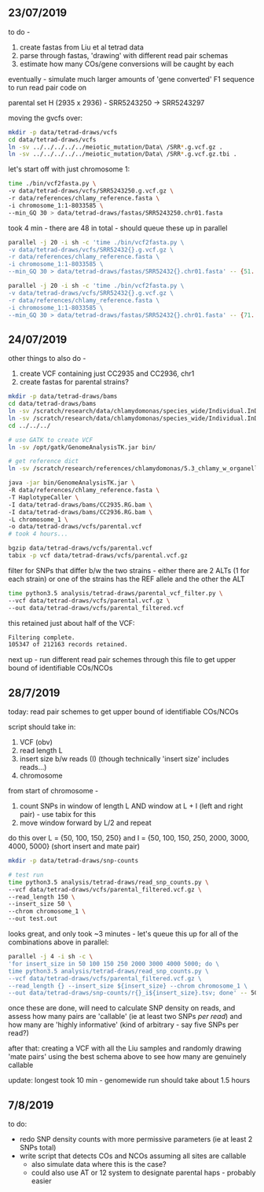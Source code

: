 
## 23/07/2019

to do -
1. create fastas from Liu et al tetrad data
2. parse through fastas, 'drawing' with different read pair schemas
3. estimate how many COs/gene conversions will be caught by each

eventually - simulate much larger amounts of 'gene converted' F1 sequence to run read pair code on

parental set H (2935 x 2936) - SRR5243250 -> SRR5243297

moving the gvcfs over:

```bash
mkdir -p data/tetrad-draws/vcfs
cd data/tetrad-draws/vcfs
ln -sv ../../../../../meiotic_mutation/Data\ /SRR*.g.vcf.gz .
ln -sv ../../../../../meiotic_mutation/Data\ /SRR*.g.vcf.gz.tbi .
```

let's start off with just chromosome 1:

```bash
time ./bin/vcf2fasta.py \
-v data/tetrad-draws/vcfs/SRR5243250.g.vcf.gz \
-r data/references/chlamy_reference.fasta \
-i chromosome_1:1-8033585 \
--min_GQ 30 > data/tetrad-draws/fastas/SRR5243250.chr01.fasta
```

took 4 min - there are 48 in total - should queue these up in parallel

```bash
parallel -j 20 -i sh -c 'time ./bin/vcf2fasta.py \
-v data/tetrad-draws/vcfs/SRR52432{}.g.vcf.gz \
-r data/references/chlamy_reference.fasta \
-i chromosome_1:1-8033585 \
--min_GQ 30 > data/tetrad-draws/fastas/SRR52432{}.chr01.fasta' -- {51..70}

parallel -j 20 -i sh -c 'time ./bin/vcf2fasta.py \
-v data/tetrad-draws/vcfs/SRR52432{}.g.vcf.gz \
-r data/references/chlamy_reference.fasta \
-i chromosome_1:1-8033585 \
--min_GQ 30 > data/tetrad-draws/fastas/SRR52432{}.chr01.fasta' -- {71..97}
```

## 24/07/2019

other things to also do -
1. create VCF containing just CC2935 and CC2936, chr1
2. create fastas for parental strains?

```bash
mkdir -p data/tetrad-draws/bams
cd data/tetrad-draws/bams
ln -sv /scratch/research/data/chlamydomonas/species_wide/Individual.InDelRealigned.BAMs/CC2935* .
ln -sv /scratch/research/data/chlamydomonas/species_wide/Individual.InDelRealigned.BAMs/CC2936* .
cd ../../../

# use GATK to create VCF
ln -sv /opt/gatk/GenomeAnalysisTK.jar bin/

# get reference dict
ln -sv /scratch/research/references/chlamydomonas/5.3_chlamy_w_organelles_mt_minus/chlamy.5.3.w_organelles_mtMinus.dict chlamy_reference.dict

java -jar bin/GenomeAnalysisTK.jar \
-R data/references/chlamy_reference.fasta \
-T HaplotypeCaller \
-I data/tetrad-draws/bams/CC2935.RG.bam \
-I data/tetrad-draws/bams/CC2936.RG.bam \
-L chromosome_1 \
-o data/tetrad-draws/vcfs/parental.vcf
# took 4 hours...

bgzip data/tetrad-draws/vcfs/parental.vcf
tabix -p vcf data/tetrad-draws/vcfs/parental.vcf.gz
```

filter for SNPs that differ b/w the two strains - either there are 2 ALTs 
(1 for each strain) or one of the strains has the REF allele and the other the ALT

```bash
time python3.5 analysis/tetrad-draws/parental_vcf_filter.py \
--vcf data/tetrad-draws/vcfs/parental.vcf.gz \
--out data/tetrad-draws/vcfs/parental_filtered.vcf
```

this retained just about half of the VCF:

```bash
Filtering complete.
105347 of 212163 records retained.
```

next up - run different read pair schemes through this file
to get upper bound of identifiable COs/NCOs

## 28/7/2019

today: read pair schemes to get upper bound of identifiable COs/NCOs

script should take in:
1. VCF (obv)
2. read length L
3. insert size b/w reads (I) (though technically 'insert size' includes reads...)
4. chromosome

from start of chromosome - 
1. count SNPs in window of length L AND window at L + I (left and right pair) - use tabix for this
2. move window forward by L/2 and repeat

do this over L = {50, 100, 150, 250}
and I = {50, 100, 150, 250, 2000, 3000, 4000, 5000} (short insert and mate pair)

```bash
mkdir -p data/tetrad-draws/snp-counts

# test run
time python3.5 analysis/tetrad-draws/read_snp_counts.py \
--vcf data/tetrad-draws/vcfs/parental_filtered.vcf.gz \
--read_length 150 \
--insert_size 50 \
--chrom chromosome_1 \
--out test.out
```

looks great, and only took ~3 minutes - let's queue this up for all of
the combinations above in parallel:

```bash
parallel -j 4 -i sh -c \
'for insert_size in 50 100 150 250 2000 3000 4000 5000; do \
time python3.5 analysis/tetrad-draws/read_snp_counts.py \
--vcf data/tetrad-draws/vcfs/parental_filtered.vcf.gz \
--read_length {} --insert_size ${insert_size} --chrom chromosome_1 \
--out data/tetrad-draws/snp-counts/r{}_i${insert_size}.tsv; done' -- 50 100 150 250
```

once these are done, will need to calculate SNP density on reads,
and assess how many pairs are 'callable' (ie at least two SNPs *per read*)
and how many are 'highly informative' (kind of arbitrary - say five SNPs per read?)

after that: creating a VCF with all the Liu samples and randomly drawing 'mate pairs'
using the best schema above to see how many are genuinely callable

update: longest took 10 min - genomewide run should take
about 1.5 hours

## 7/8/2019

to do:
- redo SNP density counts with more permissive parameters (ie at least 2 SNPs total)
- write script that detects COs and NCOs assuming all sites are callable
    - also simulate data where this is the case?
    - could also use AT or 12 system to designate parental haps - probably easier






















